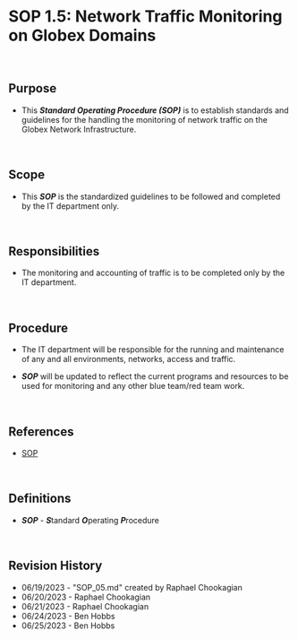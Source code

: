 # SOP 1.5: Network Traffic Monitoring on Globex Domains

<br>

## Purpose

* This ***Standard Operating Procedure (SOP)*** is to establish standards and guidelines for the   handling the monitoring of network traffic on the Globex Network Infrastructure.

<br>

## Scope

* This ***SOP*** is the standardized guidelines to be followed and completed by the IT department only.

<br>

## Responsibilities

* The monitoring and accounting of traffic is to be completed only by the IT department.

<br>

## Procedure

* The IT department will be responsible for the running and maintenance of any and all environments, networks, access and traffic.

* ***SOP*** will be updated to reflect the current programs and resources to be used for monitoring and any other blue team/red team work.

<br>

## References

* [SOP](../SOPs/)

<br>

## Definitions

* ***SOP*** - ***S***tandard ***O***perating ***P***rocedure

<br>

## Revision History

* 06/19/2023 - "SOP_05.md" created by Raphael Chookagian
* 06/20/2023 - Raphael Chookagian
* 06/21/2023 - Raphael Chookagian
* 06/24/2023 - Ben Hobbs
* 06/25/2023 - Ben Hobbs
